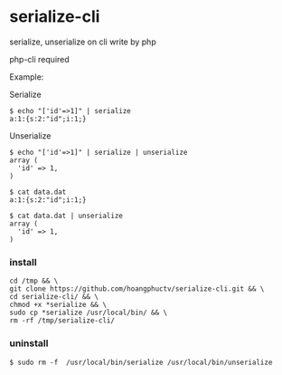 # serialize-cli
serialize, unserialize on cli write by php

php-cli required

Example:



Serialize
```
$ echo "['id'=>1]" | serialize
a:1:{s:2:"id";i:1;}
```


Unserialize

```
$ echo "['id'=>1]" | serialize | unserialize 
array (
  'id' => 1,
)
```

```
$ cat data.dat
a:1:{s:2:"id";i:1;}

$ cat data.dat | unserialize 
array (
  'id' => 1,
)

```

### install

```
cd /tmp && \
git clone https://github.com/hoangphuctv/serialize-cli.git && \
cd serialize-cli/ && \
chmod +x *serialize && \
sudo cp *serialize /usr/local/bin/ && \
rm -rf /tmp/serialize-cli/
```

### uninstall

```
$ sudo rm -f  /usr/local/bin/serialize /usr/local/bin/unserialize
```

